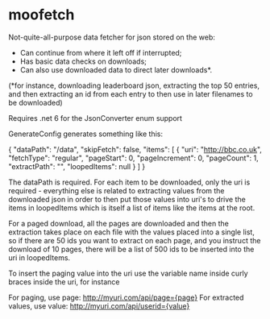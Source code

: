 # moofetch

Not-quite-all-purpose data fetcher for json stored on the web:  

- Can continue from where it left off if interrupted;
- Has basic data checks on downloads;
- Can also use downloaded data to direct later downloads*.

(*for instance, downloading leaderboard json, extracting the top 50 entries, and then extracting an id from each entry to then use in later filenames to be downloaded)

Requires .net 6 for the JsonConverter enum support

GenerateConfig generates something like this:

{
  "dataPath": "/data",
  "skipFetch": false,
  "items": [
    {
      "uri": "http://bbc.co.uk",
      "fetchType": "regular",
      "pageStart": 0,
      "pageIncrement": 0,
      "pageCount": 1,
      "extractPath": "",
      "loopedItems": null
    }
  ]
}

The dataPath is required.  For each item to be downloaded, only the uri is required - everything else is related to extracting values from the downloaded json in order to then put those values into uri's to drive the items in loopedItems which is itself a list of items like the items at the root.

For a paged download, all the pages are downloaded and then the extraction takes place on each file with the values placed into a single list, so if there are 50 ids you want to extract on each page, and you instruct the download of 10 pages, there will be a list of 500 ids to be inserted into the uri in loopedItems.

To insert the paging value into the uri use the variable name inside curly braces inside the uri, for instance

For paging, use page: http://myuri.com/api/page={page}
For extracted values, use value: http://myuri.com/api/userid={value}
